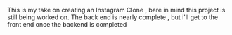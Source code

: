 This is my take on creating an Instagram Clone , bare in mind this project is still being worked on.
The back end is nearly complete , but i'll get to the front end once the backend is completed

